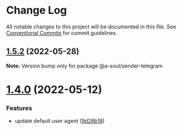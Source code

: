 # Change Log

All notable changes to this project will be documented in this file.
See [Conventional Commits](https://conventionalcommits.org) for commit guidelines.

## [1.5.2](https://github.com/sparanoid/a-soul/compare/v1.5.1...v1.5.2) (2022-05-28)

**Note:** Version bump only for package @a-soul/sender-telegram





# [1.4.0](https://github.com/sparanoid/a-soul/compare/v1.3.2...v1.4.0) (2022-05-12)


### Features

* update default user agent ([9d26b18](https://github.com/sparanoid/a-soul/commit/9d26b18375c558073ff7c7875f6f2125175edf29))
